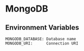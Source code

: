 # MongoDB

## Environment Variables

```
MONGODB_DATABASE: Database name
MONGODB_URI:      Connection URI
```
